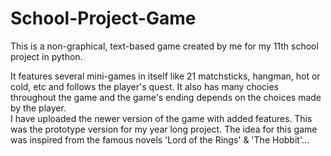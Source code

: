 # School-Project-Game 

This is a non-graphical, text-based game created by me for my 11th school project in python.  
  
It features several mini-games in itself like 21 matchsticks, hangman, hot or cold, etc and follows the player's quest. It also has many chocies throughout the game and the game's ending depends on the choices made by the player.  
I have uploaded the newer version of the game with added features. This was the prototype version for my year long project. The idea for this game was inspired from the famous novels 'Lord of the Rings' & 'The Hobbit'...
